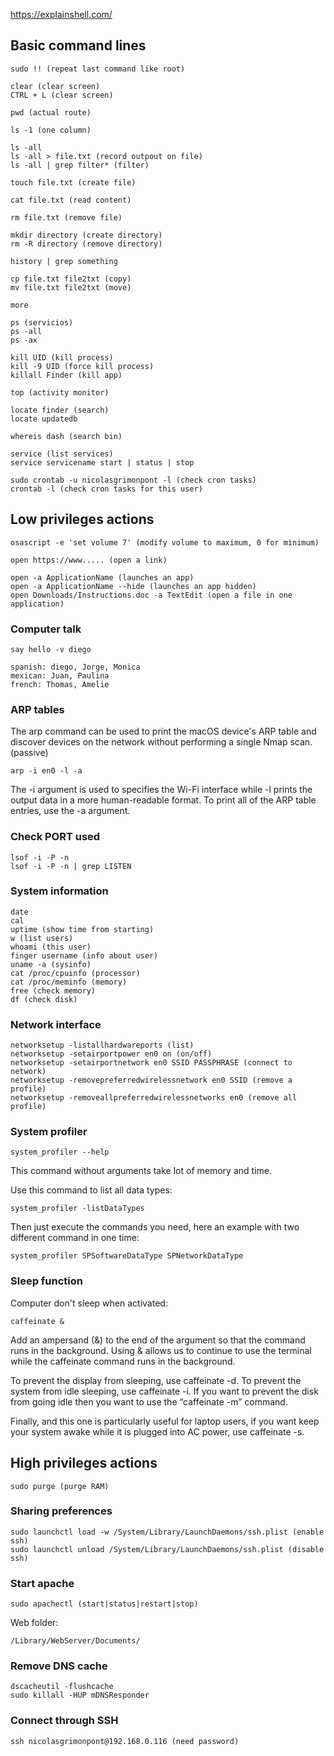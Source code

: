 https://explainshell.com/

## Basic command lines

	sudo !! (repeat last command like root)

	clear (clear screen)
	CTRL + L (clear screen)

	pwd (actual route)

	ls -1 (one column)
	
	ls -all
	ls -all > file.txt (record outpout on file)
	ls -all | grep filter* (filter)
	
	touch file.txt (create file)
	
	cat file.txt (read content)
	
	rm file.txt (remove file)
	
	mkdir directory (create directory)
	rm -R directory (remove directory)

	history | grep something

	cp file.txt file2txt (copy)
	mv file.txt file2txt (move)

	more 

	ps (servicios)
	ps -all
	ps -ax

	kill UID (kill process)
	kill -9 UID (force kill process)
	killall Finder (kill app)

	top (activity monitor)

	locate finder (search)
	locate updatedb

	whereis dash (search bin)

	service (list services)
	service servicename start | status | stop

	sudo crontab -u nicolasgrimonpont -l (check cron tasks)
	crontab -l (check cron tasks for this user)

## Low privileges actions

	osascript -e 'set volume 7' (modify volume to maximum, 0 for minimum)

	open https://www..... (open a link)
	
	open -a ApplicationName (launches an app)
	open -a ApplicationName --hide (launches an app hidden)
	open Downloads/Instructions.doc -a TextEdit (open a file in one application)

### Computer talk

	say hello -v diego
	
	spanish: diego, Jorge, Monica
	mexican: Juan, Paulina
	french: Thomas, Amelie

### ARP tables

The arp command can be used to print the macOS device's ARP table and discover devices on the network without performing a single Nmap scan. (passive)

	arp -i en0 -l -a

The -i argument is used to specifies the Wi-Fi interface while -l prints the output data in a more human-readable format. To print all of the ARP table entries, use the -a argument.
	
### Check PORT used

	lsof -i -P -n
	lsof -i -P -n | grep LISTEN

### System information

	date
	cal
	uptime (show time from starting)
	w (list users)
	whoami (this user)
	finger username (info about user)
	uname -a (sysinfo)
	cat /proc/cpuinfo (processor)
	cat /proc/meminfo (memory)
	free (check memory)
	df (check disk)

### Network interface

	networksetup -listallhardwareports (list)
	networksetup -setairportpower en0 on (on/off)
	networksetup -setairportnetwork en0 SSID PASSPHRASE (connect to network)
	networksetup -removepreferredwirelessnetwork en0 SSID (remove a profile)
	networksetup -removeallpreferredwirelessnetworks en0 (remove all profile)

### System profiler

	system_profiler --help

This command without arguments take lot of memory and time.

Use this command to list all data types:

	system_profiler -listDataTypes

Then just execute the commands you need, here an example with two different command in one time:

	system_profiler SPSoftwareDataType SPNetworkDataType

### Sleep function

Computer don't sleep when activated:

	caffeinate &
	
Add an ampersand (&) to the end of the argument so that the command runs in the background. Using & allows us to continue to use the terminal while the caffeinate command runs in the background.

To prevent the display from sleeping, use caffeinate -d. To prevent the system from idle sleeping, use caffeinate -i. If you want to prevent the disk from going idle then you want to use the “caffeinate -m” command.

Finally, and this one is particularly useful for laptop users, if you want keep your system awake while it is plugged into AC power, use caffeinate -s.

## High privileges actions

	sudo purge (purge RAM)

### Sharing preferences

	sudo launchctl load -w /System/Library/LaunchDaemons/ssh.plist (enable ssh)
	sudo launchctl unload /System/Library/LaunchDaemons/ssh.plist (disable ssh)

### Start apache

	sudo apachectl (start|status|restart|stop)

Web folder:

	/Library/WebServer/Documents/
	
### Remove DNS cache

	dscacheutil -flushcache
	sudo killall -HUP mDNSResponder

### Connect through SSH

	ssh nicolasgrimonpont@192.168.0.116 (need password)